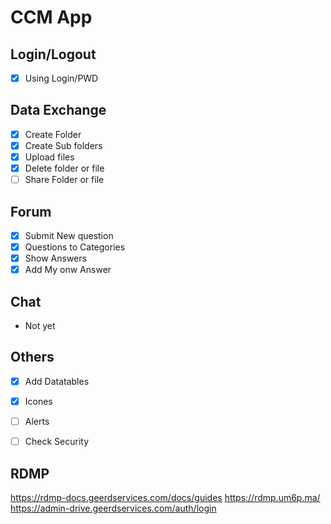 # CCM App

## Login/Logout
- [x] Using Login/PWD

## Data Exchange
- [x] Create Folder
- [x] Create Sub folders
- [x] Upload files
- [x] Delete folder or file
- [ ] Share Folder or file

## Forum
- [x] Submit New question
- [x] Questions to Categories
- [x] Show Answers
- [x] Add My onw Answer

## Chat
- Not yet

## Others
- [x] Add Datatables
- [x] Icones
- [ ] Alerts
- [ ] Check Security



## RDMP
https://rdmp-docs.geerdservices.com/docs/guides
https://rdmp.um6p.ma/
https://admin-drive.geerdservices.com/auth/login